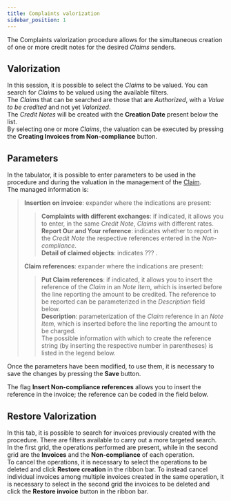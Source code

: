```yaml
---
title: Complaints valorization
sidebar_position: 1
---
```


The Complaints valorization procedure allows for the simultaneous creation of one or more credit notes for the desired *Claims* senders.

## Valorization
In this session, it is possible to select the *Claims* to be valued. You can search for *Claims* to be valued using the available filters.   
The *Claims* that can be searched are those that are *Authorized*, with a *Value to be credited* and not yet *Valorized*.   
The *Credit Notes* will be created with the **Creation Date** present below the list.   
By selecting one or more *Claims*, the valuation can be executed by pressing the **Creating Invoices from Non-compliance** button.

## Parameters
In the tabulator, it is possible to enter parameters to be used in the procedure and during the valuation in the management of the [Claim](/docs/quality/claims-and-non-compliance/claims/claim).  
The managed information is:  
> **Insertion on invoice**: expander where the indications are present:   
>> **Complaints with different exchanges**: if indicated, it allows you to enter, in the same *Credit Note*, *Claims* with different rates.   
>> **Report Our and Your reference**: indicates whether to report in the *Credit Note* the respective references entered in the *Non-compliance*.   
>> **Detail of claimed objects**: indicates ??? .   
>  
> **Claim references**: expander where the indications are present:   
>> **Put Claim references**: if indicated, it allows you to insert the reference of the *Claim* in an *Note Item*, which is inserted before the line reporting the amount to be credited. The reference to be reported can be parameterized in the *Description* field below.   
>> **Description**: parameterization of the *Claim* reference in an *Note Item*, which is inserted before the line reporting the amount to be charged.   
>> The possible information with which to create the reference string (by inserting the respective number in parentheses) is listed in the legend below.   
>  
Once the parameters have been modified, to use them, it is necessary to save the changes by pressing the **Save** button.



The flag **Insert Non-compliance references** allows you to insert the reference in the invoice; the reference can be coded in the field below.

## Restore Valorization
In this tab, it is possible to search for invoices previously created with the procedure. There are filters available to carry out a more targeted search.      
In the first grid, the operations performed are present, while in the second grid are the **Invoices** and the **Non-compliance** of each operation.       
To cancel the operations, it is necessary to select the operations to be deleted and click **Restore creation** in the ribbon bar. To instead cancel individual invoices among multiple invoices created in the same operation, it is necessary to select in the second grid the invoices to be deleted and click the **Restore invoice** button in the ribbon bar.